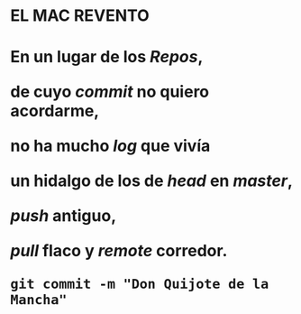 
<h1> EL MAC REVENTO <h1>

<p>En un lugar de los <em>Repos</em>,</p>

<p>de cuyo <em>commit</em> no quiero acordarme,</p>

<p>no ha mucho <em>log</em> que vivía</p>

<p>un hidalgo de los de <em>head</em> en <em>master</em>,</p>

<p><em>push</em> antiguo,</p>

<p><em>pull</em> flaco y <em>remote</em> corredor.</p>

<p><code>git commit -m &quot;Don Quijote de la Mancha&quot;</code> </p>